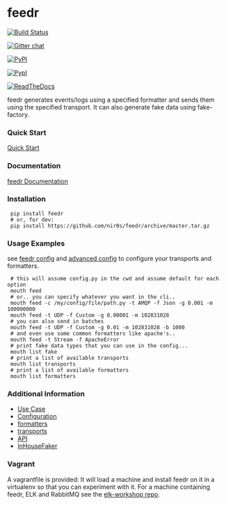 feedr
=======

[![Build Status](https://travis-ci.org/nir0s/feedr.svg?branch=master)](https://travis-ci.org/nir0s/feedr)

[![Gitter chat](https://badges.gitter.im/nir0s/feedr.png)](https://gitter.im/nir0s/feedr)

[![PyPI](http://img.shields.io/pypi/dm/feedr.svg)](http://img.shields.io/pypi/dm/feedr.svg)

[![PypI](http://img.shields.io/pypi/v/feedr.svg)](http://img.shields.io/pypi/v/feedr.svg)

[![ReadTheDocs](https://readthedocs.org/projects/feedr/?badge=latest)](https://readthedocs.org/projects/feedr/?badge=latest)

feedr generates events/logs using a specified formatter and sends them using the specified transport.
It can also generate fake data using fake-factory.

### Quick Start
[Quick Start](http://feedr.readthedocs.org/en/latest/quick_start.html)

### Documentation
[feedr Documentation](http://feedr.readthedocs.org)

### Installation
```shell
 pip install feedr
 # or, for dev:
 pip install https://github.com/nir0s/feedr/archive/master.tar.gz
```

### Usage Examples
see [feedr config](http://feedr.readthedocs.org/en/latest/configuration.html) and [advanced config](http://feedr.readthedocs.org/en/latest/advanced_configuration.html)
to configure your transports and formatters.
```shell
 # this will assume config.py in the cwd and assume default for each option
 mouth feed
 # or.. you can specify whatever you want in the cli..
 mouth feed -c /my/config/file/path.py -t AMQP -f Json -g 0.001 -m 100000000
 mouth feed -t UDP -f Custom -g 0.00001 -m 102831028
 # you can also send in batches
 mouth feed -t UDP -f Custom -g 0.01 -m 102831028 -b 1000
 # and even use some common formatters like apache's..
 mouth feed -t Stream -f ApacheError
 # print fake data types that you can use in the config...
 mouth list fake
 # print a list of available transports
 mouth list transports
 # print a list of available formatters
 mouth list formatters
```

### Additional Information
- [Use Case](http://feedr.readthedocs.org/en/latest/case_study.html)
- [Configuration](http://feedr.readthedocs.org/en/latest/configuration.html)
- [formatters](http://feedr.readthedocs.org/en/latest/formatters.html)
- [transports](http://feedr.readthedocs.org/en/latest/transports.html)
- [API](http://feedr.readthedocs.org/en/latest/api.html)
- [InHouseFaker](http://feedr.readthedocs.org/en/latest/in_house_faker.html)

### Vagrant
A vagrantfile is provided: It will load a machine and install feedr on it in a virtualenv so that you can experiment with it.
For a machine containing feedr, ELK and RabbitMQ see the [elk-workshop repo](https://github.com/nir0s/elk-workshop).